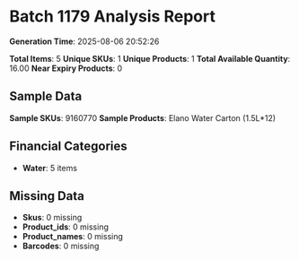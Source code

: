 # Batch 1179 Analysis Report

**Generation Time**: 2025-08-06 20:52:26

**Total Items**: 5
**Unique SKUs**: 1
**Unique Products**: 1
**Total Available Quantity**: 16.00
**Near Expiry Products**: 0

## Sample Data
**Sample SKUs**: 9160770
**Sample Products**: Elano Water Carton (1.5L*12)

## Financial Categories
- **Water**: 5 items

## Missing Data
- **Skus**: 0 missing
- **Product_ids**: 0 missing
- **Product_names**: 0 missing
- **Barcodes**: 0 missing
